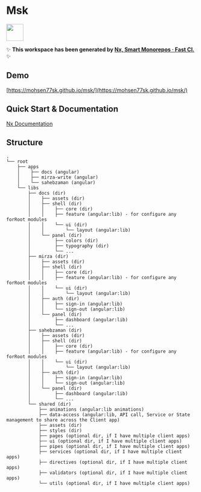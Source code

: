 # Msk

<a alt="Nx logo" href="https://nx.dev" target="_blank" rel="noreferrer"><img src="https://raw.githubusercontent.com/nrwl/nx/master/images/nx-logo.png" width="45"></a>

✨ **This workspace has been generated by [Nx, Smart Monorepos · Fast CI.](https://nx.dev)** ✨

## Demo

[https://mohsen77sk.github.io/msk/](https://mohsen77sk.github.io/msk/)

## Quick Start & Documentation

[Nx Documentation](https://nx.dev/angular)

## Structure

```
.
└── root
    ├── apps
    │    ├── docs (angular)
    │    ├── mirza-write (angular)
    │    └── sahebzaman (angular)
    └── libs
        ├── docs (dir)
        │    ├── assets (dir)
        │    ├── shell (dir)
        │    │    ├── core (dir)
        │    │    ├── feature (angular:lib) - for configure any forRoot modules
        │    │    └── ui (dir)
        │    │        └── layout (angular:lib)
        │    └── panel (dir)
        │         ├── colors (dir)
        │         ├── typography (dir)
        │         └── ...
        ├── mirza (dir)
        │    ├── assets (dir)
        │    ├── shell (dir)
        │    │    ├── core (dir)
        │    │    ├── feature (angular:lib) - for configure any forRoot modules
        │    │    └── ui (dir)
        │    │        └── layout (angular:lib)
        │    ├── auth (dir)
        │    │    ├── sign-in (angular:lib)
        │    │    └── sign-out (angular:lib)
        │    └── panel (dir)
        │         ├── dashboard (angular:lib)
        │         └── ...
        ├── sahebzaman (dir)
        │    ├── assets (dir)
        │    ├── shell (dir)
        │    │    ├── core (dir)
        │    │    ├── feature (angular:lib) - for configure any forRoot modules
        │    │    └── ui (dir)
        │    │        └── layout (angular:lib)
        │    ├── auth (dir)
        │    │    ├── sign-in (angular:lib)
        │    │    └── sign-out (angular:lib)
        │    └── panel (dir)
        │         ├── dashboard (angular:lib)
        │         └── ...
        └── shared (dir)
            ├── animations (angular:lib animations)
            ├── data-access (angular:lib, API call, Service or State management to share across the Client app)
            ├── assets (dir)
            ├── styles (dir)
            ├── pages (optional dir, if I have multiple client apps)
            ├── ui (optional dir, if I have multiple client apps)
            ├── pipes (optional dir, if I have multiple client apps)
            ├── services (optional dir, if I have multiple client apps)
            ├── directives (optional dir, if I have multiple client apps)
            ├── validators (optional dir, if I have multiple client apps)
            └── utils (optional dir, if I have multiple client apps)
```
